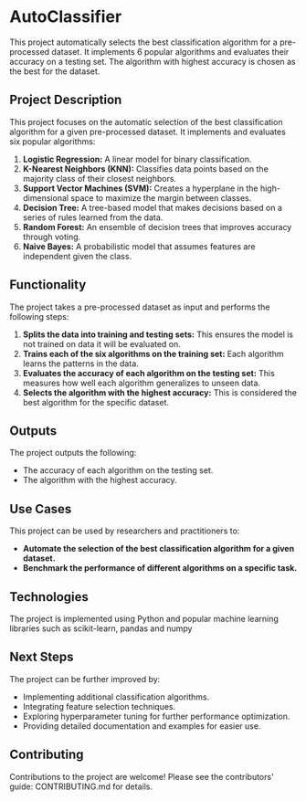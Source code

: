# AutoClassifier
This project automatically selects the best classification algorithm for a pre-processed dataset. It implements 6 popular algorithms and evaluates their accuracy on a testing set. The algorithm with highest accuracy is chosen as the best for the dataset.

## Project Description

This project focuses on the automatic selection of the best classification algorithm for a given pre-processed dataset. It implements and evaluates six popular algorithms:

1. **Logistic Regression:** A linear model for binary classification.
2. **K-Nearest Neighbors (KNN):** Classifies data points based on the majority class of their closest neighbors.
3. **Support Vector Machines (SVM):** Creates a hyperplane in the high-dimensional space to maximize the margin between classes.
4. **Decision Tree:** A tree-based model that makes decisions based on a series of rules learned from the data.
5. **Random Forest:** An ensemble of decision trees that improves accuracy through voting.
6. **Naive Bayes:** A probabilistic model that assumes features are independent given the class.

## Functionality

The project takes a pre-processed dataset as input and performs the following steps:

1. **Splits the data into training and testing sets:** This ensures the model is not trained on data it will be evaluated on.
2. **Trains each of the six algorithms on the training set:** Each algorithm learns the patterns in the data.
3. **Evaluates the accuracy of each algorithm on the testing set:** This measures how well each algorithm generalizes to unseen data.
4. **Selects the algorithm with the highest accuracy:** This is considered the best algorithm for the specific dataset.

## Outputs

The project outputs the following:

* The accuracy of each algorithm on the testing set.
* The algorithm with the highest accuracy.

## Use Cases

This project can be used by researchers and practitioners to:

* **Automate the selection of the best classification algorithm for a given dataset.**
* **Benchmark the performance of different algorithms on a specific task.**

## Technologies

The project is implemented using Python and popular machine learning libraries such as scikit-learn, pandas and numpy

## Next Steps

The project can be further improved by:

* Implementing additional classification algorithms.
* Integrating feature selection techniques.
* Exploring hyperparameter tuning for further performance optimization.
* Providing detailed documentation and examples for easier use.

## Contributing

Contributions to the project are welcome! Please see the contributors' guide: CONTRIBUTING.md for details.

